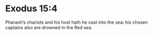 # Exodus 15:4

Pharaoh’s chariots and his host hath he cast into the sea: his chosen captains also are drowned in the Red sea.